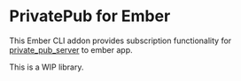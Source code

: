 # PrivatePub for Ember

This Ember CLI addon provides subscription functionality for
[private_pub_server](https://github.com/he9lin/private_pub_server) to ember app.

This is a WIP library.
